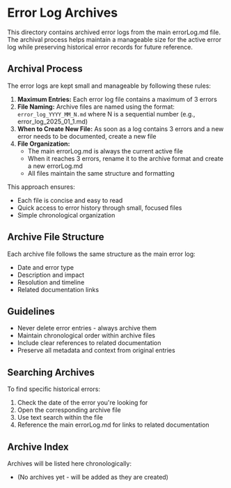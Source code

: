 # Error Log Archives

This directory contains archived error logs from the main errorLog.md file. The archival process helps maintain a manageable size for the active error log while preserving historical error records for future reference.

## Archival Process

The error logs are kept small and manageable by following these rules:

1. **Maximum Entries:** Each error log file contains a maximum of 3 errors
2. **File Naming:** Archive files are named using the format: `error_log_YYYY_MM_N.md` where N is a sequential number (e.g., error_log_2025_01_1.md)
3. **When to Create New File:** As soon as a log contains 3 errors and a new error needs to be documented, create a new file
4. **File Organization:**
   - The main errorLog.md is always the current active file
   - When it reaches 3 errors, rename it to the archive format and create a new errorLog.md
   - All files maintain the same structure and formatting

This approach ensures:
- Each file is concise and easy to read
- Quick access to error history through small, focused files
- Simple chronological organization

## Archive File Structure
Each archive file follows the same structure as the main error log:
- Date and error type
- Description and impact
- Resolution and timeline
- Related documentation links

## Guidelines
- Never delete error entries - always archive them
- Maintain chronological order within archive files
- Include clear references to related documentation
- Preserve all metadata and context from original entries

## Searching Archives
To find specific historical errors:
1. Check the date of the error you're looking for
2. Open the corresponding archive file
3. Use text search within the file
4. Reference the main errorLog.md for links to related documentation

## Archive Index
Archives will be listed here chronologically:
- (No archives yet - will be added as they are created)
